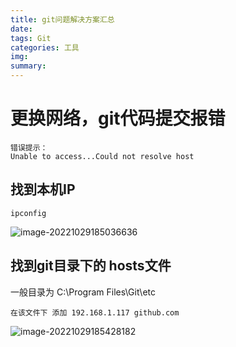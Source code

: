 ```yaml
---
title: git问题解决方案汇总
date: 
tags: Git
categories: 工具
img: 
summary: 
---
```


# 更换网络，git代码提交报错

```
错误提示：
Unable to access...Could not resolve host
```

## 找到本机IP

```
ipconfig
```



![image-20221029185036636](https://imgstorage-1313684358.cos.ap-nanjing.myqcloud.com/img/image-20221029185036636.png)

## 找到git目录下的 hosts文件

一般目录为 C:\Program Files\Git\etc

```
在该文件下 添加 192.168.1.117 github.com
```

![image-20221029185428182](https://imgstorage-1313684358.cos.ap-nanjing.myqcloud.com/img/image-20221029185428182.png)
